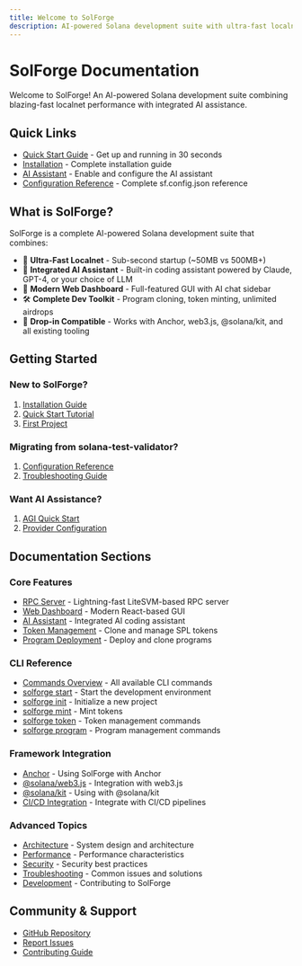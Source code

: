 ```yaml
---
title: Welcome to SolForge
description: AI-powered Solana development suite with ultra-fast localnet performance
---
```


# SolForge Documentation

Welcome to SolForge! An AI-powered Solana development suite combining blazing-fast localnet performance with integrated AI assistance.

## Quick Links

- [Quick Start Guide](/getting-started/quickstart) - Get up and running in 30 seconds
- [Installation](/getting-started/installation) - Complete installation guide
- [AI Assistant](/ai/quickstart) - Enable and configure the AI assistant
- [Configuration Reference](/config/reference) - Complete sf.config.json reference

## What is SolForge?

SolForge is a complete AI-powered Solana development suite that combines:

- 🚀 **Ultra-Fast Localnet** - Sub-second startup (~50MB vs 500MB+)
- 🤖 **Integrated AI Assistant** - Built-in coding assistant powered by Claude, GPT-4, or your choice of LLM
- 🎨 **Modern Web Dashboard** - Full-featured GUI with AI chat sidebar
- 🛠️ **Complete Dev Toolkit** - Program cloning, token minting, unlimited airdrops
- 🔌 **Drop-in Compatible** - Works with Anchor, web3.js, @solana/kit, and all existing tooling

## Getting Started

### New to SolForge?

1. [Installation Guide](/getting-started/installation)
2. [Quick Start Tutorial](/getting-started/quickstart)
3. [First Project](/getting-started/first-project)

### Migrating from solana-test-validator?

1. [Configuration Reference](/config/reference)
2. [Troubleshooting Guide](/advanced/troubleshooting)

### Want AI Assistance?

1. [AGI Quick Start](/ai/quickstart)
2. [Provider Configuration](/ai/providers)

## Documentation Sections

### Core Features
- [RPC Server](/core/rpc-server) - Lightning-fast LiteSVM-based RPC server
- [Web Dashboard](/core/web-dashboard) - Modern React-based GUI
- [AI Assistant](/core/ai-assistant) - Integrated AI coding assistant
- [Token Management](/core/token-management) - Clone and manage SPL tokens
- [Program Deployment](/core/program-deployment) - Deploy and clone programs

### CLI Reference
- [Commands Overview](/cli/overview) - All available CLI commands
- [solforge start](/cli/start) - Start the development environment
- [solforge init](/cli/init) - Initialize a new project
- [solforge mint](/cli/mint) - Mint tokens
- [solforge token](/cli/token) - Token management commands
- [solforge program](/cli/program) - Program management commands

### Framework Integration
- [Anchor](/frameworks/anchor) - Using SolForge with Anchor
- [@solana/web3.js](/frameworks/web3js) - Integration with web3.js
- [@solana/kit](/frameworks/solana-kit) - Using with @solana/kit
- [CI/CD Integration](/frameworks/ci-cd) - Integrate with CI/CD pipelines

### Advanced Topics
- [Architecture](/advanced/architecture) - System design and architecture
- [Performance](/advanced/performance) - Performance characteristics
- [Security](/advanced/security) - Security best practices
- [Troubleshooting](/advanced/troubleshooting) - Common issues and solutions
- [Development](/advanced/development) - Contributing to SolForge

## Community & Support

- [GitHub Repository](https://github.com/nitishxyz/solforge)
- [Report Issues](https://github.com/nitishxyz/solforge/issues)
- [Contributing Guide](/advanced/development)
